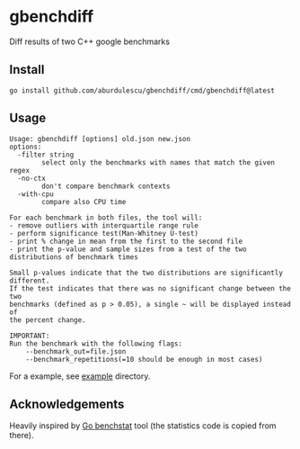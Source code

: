 # gbenchdiff

Diff results of two C++ google benchmarks

## Install

```
go install github.com/aburdulescu/gbenchdiff/cmd/gbenchdiff@latest
```

## Usage

```
Usage: gbenchdiff [options] old.json new.json
options:
  -filter string
        select only the benchmarks with names that match the given regex
  -no-ctx
        don't compare benchmark contexts
  -with-cpu
        compare also CPU time

For each benchmark in both files, the tool will:
- remove outliers with interquartile range rule
- perform significance test(Man-Whitney U-test)
- print % change in mean from the first to the second file
- print the p-value and sample sizes from a test of the two distributions of benchmark times

Small p-values indicate that the two distributions are significantly different.
If the test indicates that there was no significant change between the two
benchmarks (defined as p > 0.05), a single ~ will be displayed instead of
the percent change.

IMPORTANT:
Run the benchmark with the following flags:
    --benchmark_out=file.json
    --benchmark_repetitions(=10 should be enough in most cases)
```

For a example, see [example](./example) directory.

## Acknowledgements

Heavily inspired by [Go benchstat](https://github.com/golang/perf) tool
(the statistics code is copied from there).
